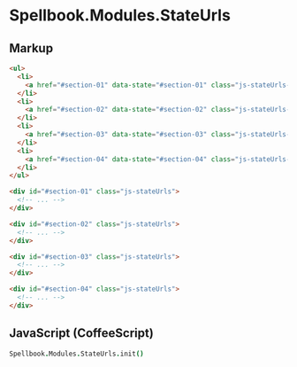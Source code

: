 Spellbook.Modules.StateUrls
===========================

Markup
------

```html
<ul>
  <li>
    <a href="#section-01" data-state="#section-01" class="js-stateUrls-link">Section 01</a>
  </li>
  <li>
    <a href="#section-02" data-state="#section-02" class="js-stateUrls-link">Section 01</a>
  </li>
  <li>
    <a href="#section-03" data-state="#section-03" class="js-stateUrls-link">Section 01</a>
  </li>
  <li>
    <a href="#section-04" data-state="#section-04" class="js-stateUrls-link">Section 01</a>
  </li>
</ul>

<div id="#section-01" class="js-stateUrls">
  <!-- ... -->
</div>

<div id="#section-02" class="js-stateUrls">
  <!-- ... -->
</div>

<div id="#section-03" class="js-stateUrls">
  <!-- ... -->
</div>

<div id="#section-04" class="js-stateUrls">
  <!-- ... -->
</div>
```

JavaScript (CoffeeScript)
-------------------------

```coffeescript
Spellbook.Modules.StateUrls.init()
```
